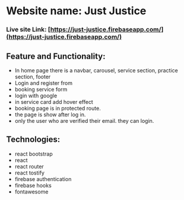 # Website name: Just Justice

### Live site Link: [https://just-justice.firebaseapp.com/](https://just-justice.firebaseapp.com/)

## Feature and Functionality:

- In home page there is a navbar, carousel, service section, practice section, footer
- Login and register from
- booking service form
- login with google
- in service card add hover effect
- booking page is in protected route.
- the page is show after log in.
- only the user who are verified their email. they can login.

## Technologies:

- react bootstrap
- react
- react router
- react tostify
- firebase authentication
- firebase hooks
- fontawesome
